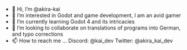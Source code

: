 - 👋 Hi, I’m @akira-kai
- 👀 I’m interested in Godot and game development, I am an avid gamer
- 🌱 I’m currently learning Godot 4 and its intricacies
- 💞️ I’m looking to collaborate on translations of programs into German, and typo corrections
- 📫 How to reach me ... Discord: @kai_dev Twitter: @akira_kai_dev

<!---
ChatterboxZer0/ChatterboxZer0 is a ✨ special ✨ repository because its `README.md` (this file) appears on your GitHub profile.
You can click the Preview link to take a look at your changes.
--->
